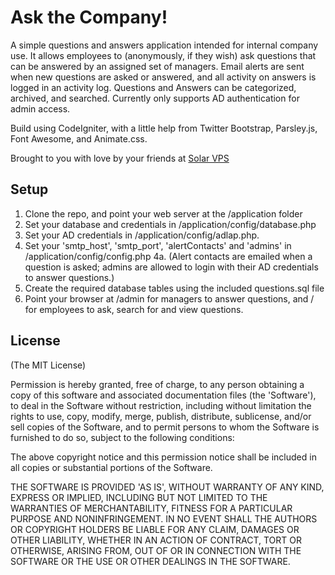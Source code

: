 # Ask the Company!

A simple questions and answers application intended for internal company use. It allows employees to (anonymously, if they wish) ask
questions that can be answered by an assigned set of managers. Email alerts are sent when new questions are asked or answered, and all
activity on answers is logged in an activity log. Questions and Answers can be categorized, archived, and searched. 
Currently only supports AD authentication for admin access.

Build using CodeIgniter, with a little help from Twitter Bootstrap, Parsley.js, Font Awesome, and Animate.css.

Brought to you with love by your friends at [Solar VPS](http://www.solarvps.com)
 
## Setup

1. Clone the repo, and point your web server at the /application folder
2. Set your database and credentials in /application/config/database.php
3. Set your AD credentials in /application/config/adlap.php. 
4. Set your 'smtp_host', 'smtp_port', 'alertContacts' and 'admins' in /application/config/config.php
4a. (Alert contacts are emailed when a question is asked; admins are allowed to login with their AD credentials to answer questions.)
5. Create the required database tables using the included questions.sql file
6. Point your browser at /admin for managers to answer questions, and / for employees to ask, search for and view questions.

## License

(The MIT License)

Permission is hereby granted, free of charge, to any person obtaining
a copy of this software and associated documentation files (the
'Software'), to deal in the Software without restriction, including
without limitation the rights to use, copy, modify, merge, publish,
distribute, sublicense, and/or sell copies of the Software, and to
permit persons to whom the Software is furnished to do so, subject to
the following conditions:

The above copyright notice and this permission notice shall be
included in all copies or substantial portions of the Software.

THE SOFTWARE IS PROVIDED 'AS IS', WITHOUT WARRANTY OF ANY KIND,
EXPRESS OR IMPLIED, INCLUDING BUT NOT LIMITED TO THE WARRANTIES OF
MERCHANTABILITY, FITNESS FOR A PARTICULAR PURPOSE AND NONINFRINGEMENT.
IN NO EVENT SHALL THE AUTHORS OR COPYRIGHT HOLDERS BE LIABLE FOR ANY
CLAIM, DAMAGES OR OTHER LIABILITY, WHETHER IN AN ACTION OF CONTRACT,
TORT OR OTHERWISE, ARISING FROM, OUT OF OR IN CONNECTION WITH THE
SOFTWARE OR THE USE OR OTHER DEALINGS IN THE SOFTWARE.
